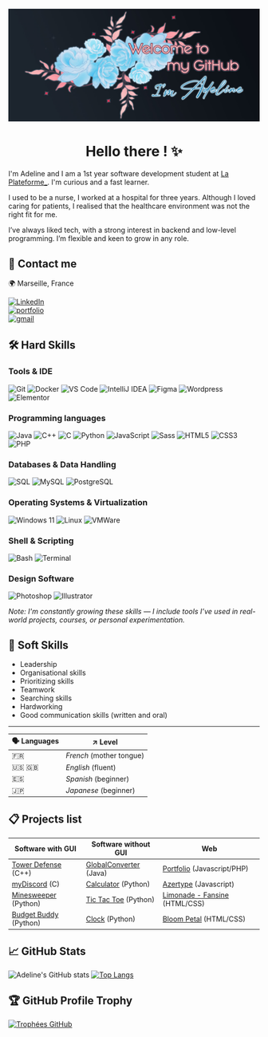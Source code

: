 ![banner](./welcome-banner.jpg)

<h1 align='center'> Hello there ! ✨ </h1>


<!-- ![Figma](https://img.shields.io/badge/NOMDUBADGE-COULEURDEFOND?style=for-the-badge&logo=NOMDUBADGE&logoColor=white) -->


I'm Adeline and I am a 1st year software development student at <a href="https://www.linkedin.com/school/laplateformeio/">La Plateforme_</a>. I'm curious and a fast learner.

I used to be a nurse, I worked at a hospital for three years.
Although I loved caring for patients, I realised that the healthcare environment was not the right fit for me. 

I’ve always liked tech, with a strong interest in backend and low-level programming. I’m flexible and keen to grow in any role.


<!-- ### 🔗 Links -->
## 💬 Contact me
🌍 Marseille, France

[![LinkedIn](https://img.shields.io/badge/LinkedIn-0077B5?style=for-the-badge&logo=linkedin&logoColor=white)](https://www.linkedin.com/in/adeline-patenne/)  
[![portfolio](https://img.shields.io/badge/🌐%20Portfolio-282828?style=for-the-badge&logo=&logoColor=60C6ED)](https://adeline-patenne.students-laplateforme.io/portfolio.php)  
[![gmail](https://img.shields.io/badge/Email-EA4335?style=for-the-badge&logo=gmail&logoColor=white)](mailto:adeline.patenne@laplateforme.io)  

## 🛠️ Hard Skills
### Tools & IDE
![Git](https://img.shields.io/badge/GIT-E44C30?style=for-the-badge&logo=git&logoColor=white)
![Docker](https://img.shields.io/badge/Docker-2496ED?style=for-the-badge&logo=docker&logoColor=white)
![VS Code](https://img.shields.io/badge/Visual_Studio_Code-0078D4?style=for-the-badge&logo=visual%20studio%20code&logoColor=white)
![IntelliJ IDEA](https://img.shields.io/badge/IntelliJ_IDEA-000000?style=for-the-badge&logo=intellij-idea&logoColor=white)
![Figma](https://img.shields.io/badge/figma-F24E1E?style=for-the-badge&logo=figma&logoColor=white)
![Wordpress](https://img.shields.io/badge/wordpress-21759B?style=for-the-badge&logo=wordpress&logoColor=white)
![Elementor](https://img.shields.io/badge/elementor-92003B?style=for-the-badge&logo=elementor&logoColor=white)

### Programming languages
![Java](https://img.shields.io/badge/Java-007396?style=for-the-badge&logo=java&logoColor=white)
![C++](https://img.shields.io/badge/C++-00599C?style=for-the-badge&logo=c%2B%2B&logoColor=white)
![C](https://img.shields.io/badge/C-00599C?style=for-the-badge&logo=c&logoColor=white)
![Python](https://img.shields.io/badge/Python-FFD43B?style=for-the-badge&logo=python&logoColor=blue)
![JavaScript](https://img.shields.io/badge/JavaScript-323330?style=for-the-badge&logo=javascript&logoColor=F7DF1E)
![Sass](https://img.shields.io/badge/Sass-CC6699?style=for-the-badge&logo=Sass&logoColor=white)
![HTML5](https://img.shields.io/badge/HTML5-E34F26?style=for-the-badge&logo=html5&logoColor=white)
![CSS3](https://img.shields.io/badge/CSS3-1572B6?style=for-the-badge&logo=css3&logoColor=white)
![PHP](https://img.shields.io/badge/PHP-777BB4?style=for-the-badge&logo=php&logoColor=white)

### Databases & Data Handling
![SQL](https://img.shields.io/badge/SQL-003B57?style=for-the-badge&logo=database&logoColor=white)
![MySQL](https://img.shields.io/badge/MySQL-4479A1?style=for-the-badge&logo=mysql&logoColor=white)
![PostgreSQL](https://img.shields.io/badge/PostgreSQL-4169E1?style=for-the-badge&logo=postgresql&logoColor=white)

### Operating Systems & Virtualization
![Windows 11](https://img.shields.io/badge/Windows_11-0078d4?style=for-the-badge&logo=windows-11&logoColor=white)
![Linux](https://img.shields.io/badge/linux-FCC624?style=for-the-badge&logo=linux&logoColor=black)
![VMWare](https://img.shields.io/badge/VMware-231f20?style=for-the-badge&logo=VMware&logoColor=white)

### Shell & Scripting
![Bash](https://img.shields.io/badge/Bash_Scripting-4EAA25?style=for-the-badge&logo=gnubash&logoColor=white)
![Terminal](https://img.shields.io/badge/Linux_CLI-000000?style=for-the-badge&logo=windows%20terminal&logoColor=white)

### Design Software
![Photoshop](https://img.shields.io/badge/Adobe%20Photoshop-31A8FF?style=for-the-badge&logo=Adobe%20Photoshop&logoColor=black)
![Illustrator](https://img.shields.io/badge/Adobe%20Illustrator-FF9A00?style=for-the-badge&logo=Adobe%20Illustrator&logoColor=white)

*Note: I'm constantly growing these skills — I include tools I’ve used in real-world projects, courses, or personal experimentation.*

## 🤝 Soft Skills

- Leadership
- Organisational skills
- Prioritizing skills
- Teamwork
- Searching skills
- Hardworking
- Good communication skills (written and oral)

___

| 🗣️ Languages | ↗️ Level |
| ------------- | ----- |
| 🇫🇷 | *French* (mother tongue) |
| 🇺🇸 🇬🇧 | *English* (fluent) |
| 🇪🇸 | *Spanish* (beginner) |
| 🇯🇵 | *Japanese* (beginner) |


## 📋 Projects list

 | Software with GUI | Software without GUI | Web |
 | -------- | -------------------- | --- |
| [Tower Defense](https://github.com/AdelinePat/tower-defense) (C++) | [GlobalConverter](https://github.com/AdelinePat/globalConverter) (Java) | [Portfolio](https://github.com/AdelinePat/portfolio) (Javascript/PHP) |
| [myDiscord](https://github.com/AdelinePat/myDiscord) (C) | [Calculator](https://github.com/AdelinePat/my_calculator) (Python)| [Azertype](https://github.com/AdelinePat/AzerType) (Javascript) |
| [Minesweeper](https://github.com/AdelinePat/minesweeper) (Python) |  [Tic Tac Toe](https://github.com/AdelinePat/tictactoe) (Python) | [Limonade - Fansine](https://github.com/AdelinePat/fansite) (HTML/CSS)|
| [Budget Buddy](https://github.com/AdelinePat/budget_buddy) (Python)| [Clock](https://github.com/AdelinePat/clock) (Python)| [Bloom Petal](https://github.com/AdelinePat/webdesign-fleuriste) (HTML/CSS)|

## 📈 GitHub Stats

![Adeline's GitHub stats](https://github-readme-stats.vercel.app/api?username=AdelinePat&show_icons=true&theme=radical) 
[![Top Langs](https://github-readme-stats.vercel.app/api/top-langs/?username=AdelinePat&layout=donut&theme=radical)](https://github.com/AdelinePat/github-readme-stats)

## 🏆 GitHub Profile Trophy

[![Trophées GitHub](https://github-profile-trophy.vercel.app/?username=AdelinePat&theme=radical&margin-w=15&margin-h=15)](https://github.com/ryo-ma/github-profile-trophy)

